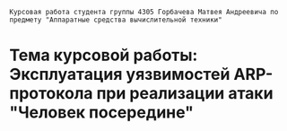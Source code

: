 ```Курсовая работа студента группы 4305 Горбачева Матвея Андреевича по предмету "Аппаратные средства вычислительной техники"```
# Тема курсовой работы: Эксплуатация уязвимостей ARP-протокола при реализации атаки "Человек посередине"
